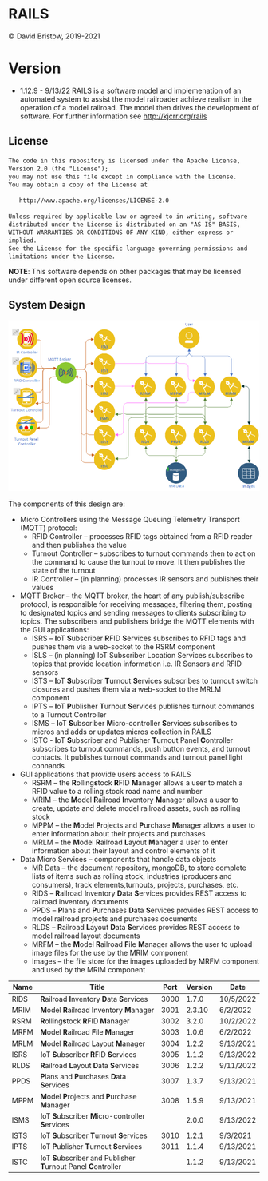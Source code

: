# RAILS
&copy; David Bristow, 2019-2021

# Version
* 1.12.9 - 9/13/22
RAILS is a software model and implemenation of an automated system to assist the model railroader achieve realism in the operation of a model railroad. The model then drives the development of software.
For further information see http://kjcrr.org/rails

## License

    The code in this repository is licensed under the Apache License, Version 2.0 (the "License");
    you may not use this file except in compliance with the License.
    You may obtain a copy of the License at

       http://www.apache.org/licenses/LICENSE-2.0

    Unless required by applicable law or agreed to in writing, software
    distributed under the License is distributed on an "AS IS" BASIS,
    WITHOUT WARRANTIES OR CONDITIONS OF ANY KIND, either express or implied.
    See the License for the specific language governing permissions and
    limitations under the License.

**NOTE**: This software depends on other packages that may be licensed under different open source licenses.

## System Design
![System Design](https://github.com/djbristow/RAILS/blob/master/sysdesign.png)

The components of this design are:
- Micro Controllers using the Message Queuing Telemetry Transport (MQTT) protocol:
  - RFID Controller – processes RFID tags obtained from a RFID reader and then publishes the value
  - Turnout Controller – subscribes to turnout commands then to act on the command to cause the turnout to move. It then publishes the state of the turnout
  - IR Controller – (in planning) processes IR sensors and publishes their values
- MQTT Broker – the MQTT broker, the heart of any publish/subscribe protocol, is responsible for receiving messages, filtering them, posting to designated topics and sending messages to clients subscribing to topics. The subscribers and publishers bridge the MQTT elements with the GUI applications:
  - ISRS – **I**oT **S**ubscriber **R**FID **S**ervices subscribes to RFID tags and pushes them via a web-socket to the RSRM component
  - ISLS – (in planning) IoT Subscriber Location Services subscribes to topics that provide location information i.e. IR Sensors and RFID sensors
  - ISTS – **I**oT **S**ubscriber **T**urnout **S**ervices subscribes to turnout switch closures and pushes them via a web-socket to the MRLM component
  - IPTS – **I**oT **P**ublisher **T**urnout **S**ervices publishes turnout commands to a Turnout Controller
  - ISMS – **I**oT **S**ubscriber **M**icro-controller **S**ervices subscribes to micros and adds or updates micros collection in RAILS
  - ISTC - **I**oT **S**ubscriber and Publisher **T**urnout Panel **C**ontroller subscribes to turnout commands, push button events, and turnout contacts. It publishes turnout commands and turnout panel light connands
- GUI applications that provide users access to RAILS
  - RSRM – the **R**olling**s**tock **R**FID **M**anager allows a user to match a RFID value to a rolling stock road name and number
  - MRIM – the **M**odel **R**ailroad **I**nventory **M**anager allows a user to create, update and delete model railroad assets, such as rolling stock
  - MPPM – the **M**odel **P**rojects and **P**urchase **M**anager allows a user to enter information about their projects and purchases
  - MRLM – the **M**odel **R**ailroad **L**ayout **M**anager a user to enter information about their layout and control elements of it
- Data Micro Services – components that handle data objects
  - MR Data – the document repository, mongoDB, to store complete lists of items such as rolling stock, industries (producers and consumers), track elements,turnouts, projects, purchases, etc.
  - RIDS – **R**ailroad **I**nventory **D**ata **S**ervices provides REST access to railroad inventory documents
  - PPDS – **P**lans and **P**urchases **D**ata **S**ervices provides REST access to model railroad projects and purchases documents
  - RLDS – **R**ailroad **L**ayout **D**ata **S**ervices provides REST access to model railroad layout documents
  - MRFM – the **M**odel **R**ailroad **F**ile **M**anager allows the user to upload image files for the use by the MRIM component
  - Images – the file store for the images uploaded by MRFM component and used by the MRIM component

|Name |Title                                  |Port |Version|Date     |
|-----|---------------------------------------|-----|-------|---------|
|RIDS|**R**ailroad **I**nventory **D**ata **S**ervices|3000|1.7.0|10/5/2022|
|MRIM|**M**odel **R**ailroad **I**nventory **M**anager|3001|2.3.10|6/2/2022|
|RSRM|**R**olling**s**tock **R**FID **M**anager|3002|3.2.0|10/2/2022|
|MRFM|**M**odel **R**ailroad **F**ile **M**anager|3003|1.0.6|6/2/2022|
|MRLM|**M**odel **R**ailroad **L**ayout **M**anager|3004|1.2.2|9/13/2021|
|ISRS|**I**oT **S**ubscriber **R**FID **S**ervices|3005|1.1.2|9/13/2022|
|RLDS|**R**ailroad **L**ayout **D**ata **S**ervices|3006|1.2.2|9/11/2022|
|PPDS|**P**lans and **P**urchases **D**ata **S**ervices|3007|1.3.7|9/13/2021|
|MPPM|**M**odel **P**rojects and **P**urchase **M**anager|3008|1.5.9|9/13/2021|
|ISMS|**I**oT **S**ubscriber **M**icro-controller **S**ervices||2.0.0|9/13/2022|
|ISTS|**I**oT **S**ubscriber **T**urnout **S**ervices|3010|1.2.1|9/3/2021|
|IPTS|**I**oT **P**ublisher **T**urnout **S**ervices|3011|1.1.4|9/13/2021|
|ISTC|**I**oT **S**ubscriber and Publisher **T**urnout Panel **C**ontroller||1.1.2|9/13/2021|



